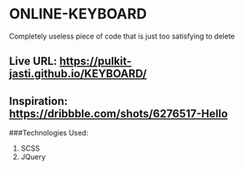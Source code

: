 # ONLINE-KEYBOARD

Completely useless piece of code that is just too satisfying to delete   
## Live URL: https://pulkit-jasti.github.io/KEYBOARD/


## Inspiration: https://dribbble.com/shots/6276517-Hello

###Technologies Used:
1. SCSS
2. JQuery
